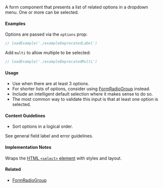 A form component that presents a list of related options in a dropdown menu. One or more can be selected.

#### Examples

Options are passed via the `options` prop:

```jsx
// loadExample('./exampleDeprecatedLabel')
```

Add `multi` to allow multiple to be selected:

```jsx
// loadExample('./exampleDeprecatedMulti')
```

#### Usage

- Use when there are at least 3 options.
- For shorter lists of options, consider using [FormRadioGroup](#!/FormRadioGroup) instead.
- Include an intelligent default selection where it makes sense to do so.
- The most common way to validate this input is that at least one option is selected.

#### Content Guidelines

- Sort options in a logical order.

See general field label and error guidelines.

#### Implementation Notes

Wraps the [HTML `<select>` element](https://developer.mozilla.org/en-US/docs/Web/HTML/Element/select)
with styles and layout.

#### Related

- [FormRadioGroup](#!/FormRadioGroup)
